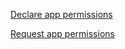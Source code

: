 [Declare app permissions](./documents/Declare_app_permissions.md)

[Request app permissions](./documents/Reuqest_app_permissions.md)